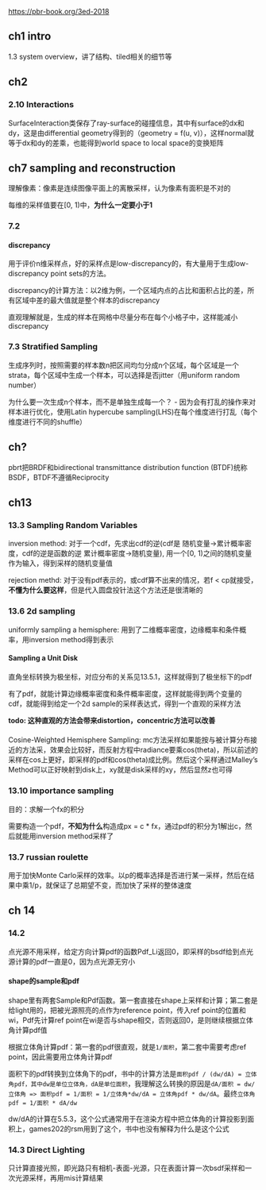 
https://pbr-book.org/3ed-2018

## ch1 intro

1.3 system overview，讲了结构、tiled相关的细节等

## ch2

### 2.10 Interactions

SurfaceInteraction类保存了ray-surface的碰撞信息，其中有surface的dx和dy，这是由differential geometry得到的（geometry = f(u, v)），这样normal就等于dx和dy的差乘，也能得到world space to local space的变换矩阵

## ch7 sampling and reconstruction

理解像素：像素是连续图像平面上的离散采样，认为像素有面积是不对的

每维的采样值要在[0, 1)中，**为什么一定要小于1**

### 7.2

#### discrepancy

用于评价n维采样点，好的采样点是low-discrepancy的，有大量用于生成low-discrepancy point sets的方法。

discrepancy的计算方法：以2维为例，一个区域内点的占比和面积占比的差，所有区域中差的最大值就是整个样本的discrepancy

直观理解就是，生成的样本在网格中尽量分布在每个小格子中，这样能减小discrepancy

### 7.3 Stratified Sampling

生成序列时，按照需要的样本数n把区间均匀分成n个区域，每个区域是一个strata，每个区域中生成一个样本，可以选择是否jitter（用uniform random number）

为什么要一次生成n个样本，而不是单独生成每一个？ - 因为会有打乱的操作来对样本进行优化，使用Latin hypercube sampling(LHS)在每个维度进行打乱（每个维度进行不同的shuffle）

## ch?

pbrt把BRDF和bidirectional transmittance distribution function (BTDF)统称BSDF，BTDF不遵循Reciprocity

## ch13

### 13.3 Sampling Random Variables

inversion method: 对于一个cdf，先求出cdf的逆(cdf是 随机变量->累计概率密度，cdf的逆是函数的逆 累计概率密度->随机变量), 用一个[0, 1)之间的随机变量作为输入，得到采样的随机变量值

rejection methd: 对于没有pdf表示的，或cdf算不出来的情况，若f < cp就接受，**不懂为什么要这样**，但是代入圆盘投针法这个方法还是很清晰的

### 13.6 2d sampling

uniformly sampling a hemisphere: 用到了二维概率密度，边缘概率和条件概率，用inversion method得到表示

#### Sampling a Unit Disk

直角坐标转换为极坐标，对应分布的关系见13.5.1，这样就得到了极坐标下的pdf

有了pdf，就能计算边缘概率密度和条件概率密度，这样就能得到两个变量的cdf，就能得到给定一个2d sample的采样表达式，得到一个直观的采样方法

**todo: 这种直观的方法会带来distortion，concentric方法可以改善**

#### 

Cosine-Weighted Hemisphere Sampling: mc方法采样如果能按与被计算分布接近的方法采，效果会比较好，而反射方程中radiance要乘cos(theta)，所以前述的采样在cos上更好，即采样的pdf和cos(theta)成比例。然后这个采样通过Malley’s Method可以正好映射到disk上，xy就是disk采样的xy，然后显然z也可得

### 13.10 importance sampling

目的：求解一个fx的积分

需要构造一个pdf，**不知为什么**构造成px = c * fx，通过pdf的积分为1解出c，然后就能用inversion method采样了

### 13.7 russian roulette

用于加快Monte Carlo采样的效率。以p的概率选择是否进行某一采样，然后在结果中乘1/p，就保证了总期望不变，而加快了采样的整体速度

## ch 14

### 14.2

点光源不用采样，给定方向计算pdf的函数Pdf_Li返回0，即采样的bsdf给到点光源计算的pdf一直是0，因为点光源无穷小

#### shape的sample和pdf

shape里有两套Sample和Pdf函数。第一套直接在shape上采样和计算；第二套是给light用的，把被光源照亮的点作为reference point，传入ref point的位置和wi，Pdf先计算ref point在wi是否与shape相交，否则返回0，是则继续根据立体角计算pdf值

根据立体角计算pdf：第一套的pdf很直观，就是`1/面积`，第二套中需要考虑ref point，因此需要用立体角计算pdf

面积下的pdf转换到立体角下的pdf，书中的计算方法是`面积pdf / (dw/dA) = 立体角pdf，其中dw是单位立体角，dA是单位面积`，我理解这么转换的原因是`dA/面积 = dw/立体角 => 面积pdf = 1/面积 = 1/立体角*dw/dA = 立体角pdf * dw/dA`。最终`立体角pdf = 1/面积 * dA/dw`

dw/dA的计算在5.5.3，这个公式通常用于在渲染方程中把立体角的计算投影到面积上，games202的rsm用到了这个，书中也没有解释为什么是这个公式

#### 

### 14.3 Direct Lighting

只计算直接光照，即光路只有相机-表面-光源，只在表面计算一次bsdf采样和一次光源采样，再用mis计算结果
